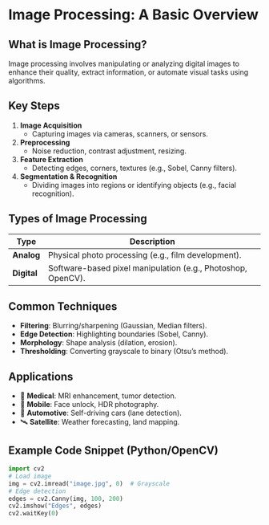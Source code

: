 # Image Processing: A Basic Overview

## **What is Image Processing?**
Image processing involves manipulating or analyzing digital images to enhance their quality, extract information, or automate visual tasks using algorithms.

## **Key Steps**
1. **Image Acquisition**  
   - Capturing images via cameras, scanners, or sensors.
2. **Preprocessing**  
   - Noise reduction, contrast adjustment, resizing.
3. **Feature Extraction**  
   - Detecting edges, corners, textures (e.g., Sobel, Canny filters).
4. **Segmentation & Recognition**  
   - Dividing images into regions or identifying objects (e.g., facial recognition).

## **Types of Image Processing**
| Type          | Description                                                                 |
|---------------|-----------------------------------------------------------------------------|
| **Analog**    | Physical photo processing (e.g., film development).                         |
| **Digital**   | Software-based pixel manipulation (e.g., Photoshop, OpenCV).               |

## **Common Techniques**
- **Filtering**: Blurring/sharpening (Gaussian, Median filters).  
- **Edge Detection**: Highlighting boundaries (Sobel, Canny).  
- **Morphology**: Shape analysis (dilation, erosion).  
- **Thresholding**: Converting grayscale to binary (Otsu’s method).  

## **Applications**
- 🏥 **Medical**: MRI enhancement, tumor detection.  
- 📱 **Mobile**: Face unlock, HDR photography.  
- 🚗 **Automotive**: Self-driving cars (lane detection).  
- 🛰️ **Satellite**: Weather forecasting, land mapping.  

## **Example Code Snippet (Python/OpenCV)**
```python
import cv2
# Load image
img = cv2.imread("image.jpg", 0)  # Grayscale
# Edge detection
edges = cv2.Canny(img, 100, 200)
cv2.imshow("Edges", edges)
cv2.waitKey(0)